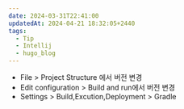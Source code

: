 ```yaml
---
date: 2024-03-31T22:41:00
updatedAt: 2024-04-21 18:32:05+2440
tags:
  - Tip
  - Intellij
  - hugo_blog
---
```

- File > Project Structure 에서 버전 변경  
- Edit configuration > Build and run에서 버전 변경
- Settings > Build,Excution,Deployment > Gradle